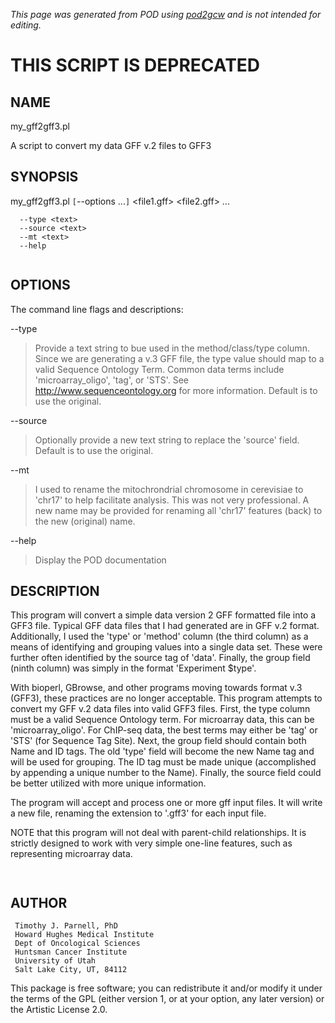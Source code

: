 _This page was generated from POD using [pod2gcw](http://code.google.com/p/pod2gcw) and is not intended for editing._

# THIS SCRIPT IS DEPRECATED #

## NAME ##
my\_gff2gff3.pl

A script to convert my data GFF v.2 files to GFF3

## SYNOPSIS ##
my\_gff2gff3.pl `[`--options ...`]` <file1.gff> <file2.gff> ...

```
  --type <text>
  --source <text>
  --mt <text>
  --help
```
```
```
## OPTIONS ##
The command line flags and descriptions:

--type <text>


> Provide a text string to bue used in the method/class/type column. Since we are generating a v.3 GFF file, the type  value should map to a valid Sequence Ontology Term. Common  data terms include 'microarray\_oligo', 'tag', or 'STS'. See http://www.sequenceontology.org for more information.  Default is to use the original.

> 
--source <text>


> Optionally provide a new text string to replace the 'source'  field. Default is to use the original.

> 
--mt <text>


> I used to rename the mitochrondrial chromosome in cerevisiae to  'chr17' to help facilitate analysis. This was not very  professional. A new name may be provided for renaming all 'chr17'  features (back) to the new (original) name.

> 
--help


> Display the POD documentation

> 
## DESCRIPTION ##
This program will convert a simple data version 2 GFF formatted file into a GFF3  file. Typical GFF data files that I had generated are in GFF v.2 format.  Additionally, I used the 'type' or 'method' column (the third column) as  a means of identifying and grouping values into a single data set. These  were further often identified by the source tag of 'data'. Finally, the  group field (ninth column) was simply in the format 'Experiment $type'.

With bioperl, GBrowse, and other programs moving towards format v.3  (GFF3), these practices are no longer acceptable. This program attempts  to convert my GFF v.2 data files into valid GFF3 files. First, the type  column must be a valid Sequence Ontology term. For microarray data, this  can be 'microarray\_oligo'. For ChIP-seq data, the best terms may either be  'tag' or 'STS' (for Sequence Tag Site). Next, the group field should  contain both Name and ID tags. The old 'type' field will become the new  Name tag and will be used for grouping. The ID tag must be made unique  (accomplished by appending a unique number to the Name). Finally, the  source field could be better utilized with more unique information.

The program will accept and process one or more gff input files. It will  write a new file, renaming the extension to '.gff3' for each input file.

NOTE that this program will not deal with parent-child relationships. It  is strictly designed to work with very simple one-line features, such as  representing microarray data.

```
```
```
```
## AUTHOR ##
```
 Timothy J. Parnell, PhD
 Howard Hughes Medical Institute
 Dept of Oncological Sciences
 Huntsman Cancer Institute
 University of Utah
 Salt Lake City, UT, 84112
```
This package is free software; you can redistribute it and/or modify it under the terms of the GPL (either version 1, or at your option, any later version) or the Artistic License 2.0.

```
```
```
```
```
```
```
```
```
```
```
```
